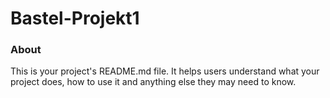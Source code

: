 Bastel-Projekt1
===============

### About

This is your project's README.md file. It helps users understand what your
project does, how to use it and anything else they may need to know.